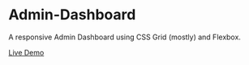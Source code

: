 # Admin-Dashboard
A responsive Admin Dashboard using CSS Grid (mostly) and Flexbox.

[Live Demo](https://hlokman.github.io/Admin-Dashboard/)